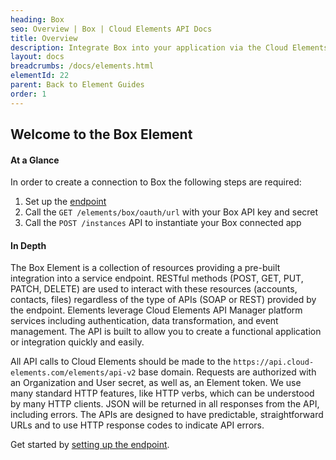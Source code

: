 ```yaml
---
heading: Box
seo: Overview | Box | Cloud Elements API Docs
title: Overview
description: Integrate Box into your application via the Cloud Elements APIs.
layout: docs
breadcrumbs: /docs/elements.html
elementId: 22
parent: Back to Element Guides
order: 1
---
```


## Welcome to the Box Element


#### At a Glance

In order to create a connection to Box the following steps are required:

1. Set up the [endpoint](box-endpoint-setup.html)
2. Call the `GET /elements/box/oauth/url` with your Box API key and secret
3. Call the `POST /instances` API to instantiate your Box connected app

#### In Depth

The Box Element is a collection of resources providing a pre-built integration into a service endpoint. RESTful methods (POST, GET, PUT, PATCH, DELETE) are used to interact with these resources (accounts, contacts, files) regardless of the type of APIs (SOAP or REST) provided by the endpoint. Elements leverage Cloud Elements API Manager platform services including authentication, data transformation, and event management.  The API is built to allow you to create a functional application or integration quickly and easily.

All API calls to Cloud Elements should be made to the `https://api.cloud-elements.com/elements/api-v2` base domain. Requests are authorized with an Organization and User secret, as well as, an Element token.  We use many standard HTTP features, like HTTP verbs, which can be understood by many HTTP clients. JSON will be returned in all responses from the API, including errors. The APIs are designed to have predictable, straightforward URLs and to use HTTP response codes to indicate API errors.

Get started by [setting up the endpoint](box-endpoint-setup.html).
